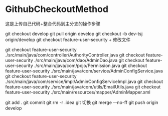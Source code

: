 # GithubCheckoutMethod
这是上传自己代码+整合代码到主分支的操作步骤

git checkout develop
git pull origin develop
git checkout -b dev-tsj origin/develop
git checkout feature-user-security + 修改文件

git checkout feature-user-security ./src/main/java/com/controller/AuthorityController.java
git checkout feature-user-security ./src/main/java/com/dao/AdminDao.java
git checkout feature-user-security ./src/main/java/com/pojo/Permission.java
git checkout feature-user-security ./src/main/java/com/service/AdminConfigService.java
git checkout feature-user-security ./src/main/java/com/service/impl/AdminConfigServiceImpl.java
git checkout feature-user-security ./src/main/java/com/utils/EmailUtils.java
git checkout feature-user-security ./src/main/resources/mapper/AdminMapper.xml

git add . 
git commit 
git rm -r  .idea
git 切换
git merge --no-ff
git push origin develop
